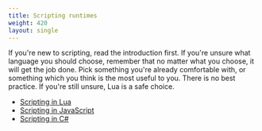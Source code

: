 ```yaml
---
title: Scripting runtimes
weight: 420
layout: single
---
```


If you're new to scripting, read the introduction first. If you're unsure what language you should choose, remember that
no matter what you choose, it will get the job done. Pick something you're already comfortable with, or something which
you think is the most useful to you. There is no best practice. If you're still unsure, Lua is a safe choice.

- [Scripting in Lua](/docs/scripting-manual/runtimes/lua)
- [Scripting in JavaScript](/docs/scripting-manual/runtimes/javascript)
- [Scripting in C#](/docs/scripting-manual/runtimes/csharp)

